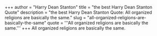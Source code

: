 +++
author = "Harry Dean Stanton"
title = "the best Harry Dean Stanton Quote"
description = "the best Harry Dean Stanton Quote: All organized religions are basically the same."
slug = "all-organized-religions-are-basically-the-same"
quote = '''All organized religions are basically the same.'''
+++
All organized religions are basically the same.
